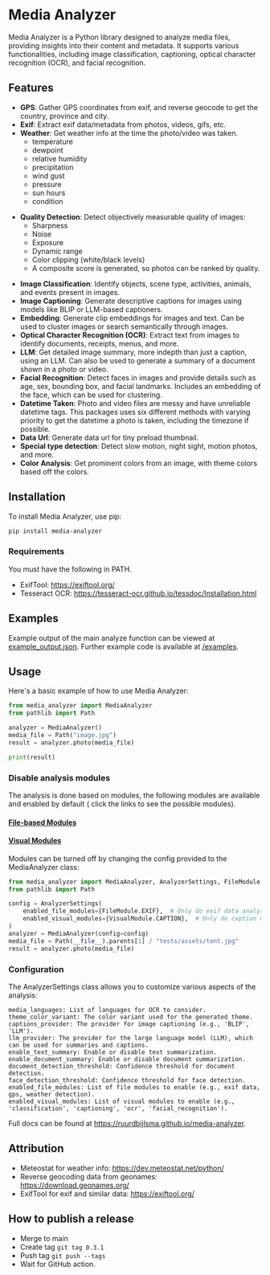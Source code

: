 # Media Analyzer

Media Analyzer is a Python library designed to analyze media files, providing insights into their
content and metadata. It supports various functionalities, including image classification,
captioning, optical character recognition (OCR), and facial recognition.

## Features

- **GPS**: Gather GPS coordinates from exif, and reverse geocode to get the country, province and
  city.
- **Exif**: Extract exif data/metadata from photos, videos, gifs, etc.
- **Weather**: Get weather info at the time the photo/video was taken.
    * temperature
    * dewpoint
    * relative humidity
    * precipitation
    * wind gust
    * pressure
    * sun hours
    * condition

* **Quality Detection**: Detect objectively measurable quality of images:
    * Sharpness
    * Noise
    * Exposure
    * Dynamic range
    * Color clipping (white/black levels)
    * A composite score is generated, so photos can be ranked by quality.

- **Image Classification**: Identify objects, scene type, activities, animals, and events present in
  images.
- **Image Captioning**: Generate descriptive captions for images using models like BLIP or
  LLM-based captioners.
- **Embedding**: Generate clip embeddings for images and text. Can be used to cluster images or
  search semantically through images.
- **Optical Character Recognition (OCR)**: Extract text from images to identify documents, receipts,
  menus, and more.
- **LLM**: Get detailed image summary, more indepth than just a caption, using an LLM. Can also be
  used to generate a summary of a document shown in a photo or video.
- **Facial Recognition**: Detect faces in images and provide details such as age, sex, bounding box,
  and facial landmarks. Includes an embedding of the face, which can be used for clustering.
- **Datetime Taken**: Photo and video files are messy and have unreliable datetime tags. This
  packages uses six different methods with varying priority to get the datetime a photo is taken,
  including the timezone if possible.
- **Data Url**: Generate data url for tiny preload thumbnail.
- **Special type detection**: Detect slow motion, night sight, motion photos, and more.
- **Color Analysis**: Get prominent colors from an image, with theme colors based off the colors.

## Installation

To install Media Analyzer, use pip:

```bash
pip install media-analyzer
```

### Requirements

You must have the following in PATH.

* ExifTool: https://exiftool.org/
* Tesseract OCR: https://tesseract-ocr.github.io/tessdoc/Installation.html

## Examples

Example output of the main analyze function can be viewed
at [example_output.json](https://github.com/RuurdBijlsma/media-analyzer/blob/main/examples/example_output.json).
Further example code is available
at [/examples](https://github.com/RuurdBijlsma/media-analyzer/tree/main/examples).

## Usage

Here's a basic example of how to use Media Analyzer:

```python
from media_analyzer import MediaAnalyzer
from pathlib import Path

analyzer = MediaAnalyzer()
media_file = Path("image.jpg")
result = analyzer.photo(media_file)

print(result)
```

### Disable analysis modules

The analysis is done based on modules, the following modules are available and enabled by default (
click the links to
see the possible modules).

#### [File-based Modules](https://ruurdbijlsma.github.io/media-analyzer/media_analyzer.html#FileModule)

#### [Visual Modules](https://ruurdbijlsma.github.io/media-analyzer/media_analyzer.html#VisualModule)

Modules can be turned off by changing the config provided to the MediaAnalyzer class:

```python
from media_analyzer import MediaAnalyzer, AnalyzerSettings, FileModule, VisualModule
from pathlib import Path

config = AnalyzerSettings(
    enabled_file_modules={FileModule.EXIF},  # Only do exif data analysis on file
    enabled_visual_modules={VisualModule.CAPTION},  # Only do caption module as visual module
)
analyzer = MediaAnalyzer(config=config)
media_file = Path(__file__).parents[1] / "tests/assets/tent.jpg"
result = analyzer.photo(media_file)
```

### Configuration

The AnalyzerSettings class allows you to customize various aspects of the analysis:

    media_languages: List of languages for OCR to consider.
    theme_color_variant: The color variant used for the generated theme.
    captions_provider: The provider for image captioning (e.g., 'BLIP', 'LLM').
    llm_provider: The provider for the large language model (LLM), which can be used for summaries and captions.
    enable_text_summary: Enable or disable text summarization.
    enable_document_summary: Enable or disable document summarization.
    document_detection_threshold: Confidence threshold for document detection.
    face_detection_threshold: Confidence threshold for face detection.
    enabled_file_modules: List of file modules to enable (e.g., exif data, gps, weather detection).
    enabled_visual_modules: List of visual modules to enable (e.g., 'classification', 'captioning', 'ocr', 'facial_recognition').

Full docs can be found at https://ruurdbijlsma.github.io/media-analyzer.

## Attribution

* Meteostat for weather info: https://dev.meteostat.net/python/
* Reverse geocoding data from geonames: https://download.geonames.org/
* ExifTool for exif and similar data: https://exiftool.org/

## How to publish a release

* Merge to main
* Create tag `git tag 0.3.1`
* Push tag `git push --tags`
* Wait for GitHub action.
